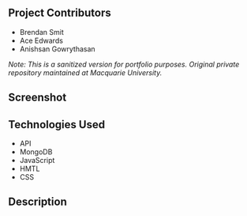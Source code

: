 ## Project Contributors
- Brendan Smit
- Ace Edwards
- Anishsan Gowrythasan

*Note: This is a sanitized version for portfolio purposes. Original private repository maintained at Macquarie University.*
## Screenshot


## Technologies Used
  - API
  - MongoDB
  - JavaScript
  - HMTL
  - CSS

## Description
